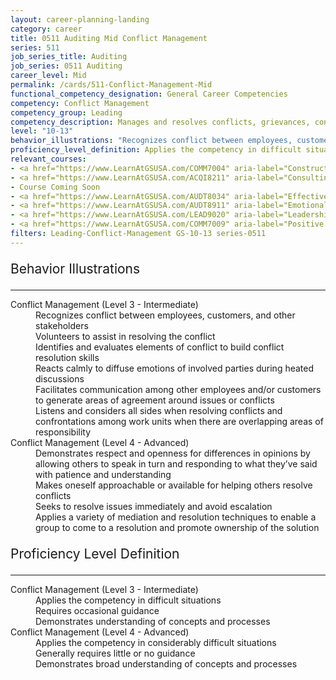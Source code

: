 ```yaml
---
layout: career-planning-landing
category: career
title: 0511 Auditing Mid Conflict Management
series: 511
job_series_title: Auditing
job_series: 0511 Auditing
career_level: Mid
permalink: /cards/511-Conflict-Management-Mid
functional_competency_designation: General Career Competencies
competency: Conflict Management
competency_group: Leading
competency_description: Manages and resolves conflicts, grievances, confrontations, or disagreements in a constructive manner to minimize negative (personal) impact
level: "10-13"
behavior_illustrations: "Recognizes conflict between employees, customers, and other stakeholders ? Volunteers to assist in resolving the conflict ? Identifies and evaluates elements of conflict to build conflict resolution skills ? Reacts calmly to diffuse emotions of involved parties during heated discussions ? Facilitates communication among other employees and/or customers to generate areas of agreement around issues or conflicts ? Listens and considers all sides when resolving conflicts and confrontations among work units when there are overlapping areas of responsibility ? Demonstrates respect and openness for differences in opinions by allowing others to speak in turn and responding to what they’ve said with patience and understanding ? Makes oneself approachable or available for helping others resolve conflicts ? Seeks to resolve issues immediately and avoid escalation ? Applies a variety of mediation and resolution techniques to enable a group to come to a resolution and promote ownership of the solution"
proficiency_level_definition: Applies the competency in difficult situations ? Requires occasional guidance ? Demonstrates understanding of concepts and processes ? Applies the competency in considerably difficult situations ? Generally requires little or no guidance ? Demonstrates broad understanding of concepts and processes
relevant_courses: 
- <a href="https://www.LearnAtGSUSA.com/COMM7004" aria-label="Constructive Conflict Resolution (COMM7004) - https://www.LearnAtGSUSA.com/COMM7004">Constructive Conflict Resolution (COMM7004)</a>, GSU
- <a href="https://www.LearnAtGSUSA.com/ACQI8211" aria-label="Consulting Skills for Acquisition Professionals (ACQI8211) - https://www.LearnAtGSUSA.com/ACQI8211">Consulting Skills for Acquisition Professionals (ACQI8211)</a>, GSU
- Course Coming Soon
- <a href="https://www.LearnAtGSUSA.com/AUDT8034" aria-label="Effective Audit Resolution, Follow-up and Implementation (AUDT8034) - https://www.LearnAtGSUSA.com/AUDT8034">Effective Audit Resolution, Follow-up and Implementation (AUDT8034)</a>, GSU
- <a href="https://www.LearnAtGSUSA.com/AUDT8911" aria-label="Emotionally Intelligent Auditor&#58; The Power of Influence and Situational Awareness (AUDT8911) - https://www.LearnAtGSUSA.com/AUDT8911">Emotionally Intelligent Auditor&#58; The Power of Influence and Situational Awareness (AUDT8911)</a>, GSU
- <a href="https://www.LearnAtGSUSA.com/LEAD9020" aria-label="Leadership, Motivation and Accountability for High Performance Organizations (LEAD9020) - https://www.LearnAtGSUSA.com/LEAD9020">Leadership, Motivation and Accountability for High Performance Organizations (LEAD9020)</a>, GSU
- <a href="https://www.LearnAtGSUSA.com/COMM7009" aria-label="Positive Approaches to Difficult People (COMM7009) - https://www.LearnAtGSUSA.com/COMM7009">Positive Approaches to Difficult People (COMM7009)</a>, GSU
filters: Leading-Conflict-Management GS-10-13 series-0511
---
```


<div class="desktop:grid-col-6 margin-y-3">
  <div class="border-top-2 bg-white padding-3 shadow-5 height-full members-hover border-1px button-border border-top-blue radius-lg">
    <p style="font-size:21px" class="text-bold label-color">Behavior Illustrations</p>
    <hr style="border-color: #4F9E99 !important;"/>
    <dl class="text-base card-content-color"><dt>Conflict Management (Level 3 - Intermediate)</dt><dd>Recognizes conflict between employees, customers, and other stakeholders </dd><dd> Volunteers to assist in resolving the conflict </dd><dd> Identifies and evaluates elements of conflict to build conflict resolution skills </dd><dd> Reacts calmly to diffuse emotions of involved parties during heated discussions </dd><dd> Facilitates communication among other employees and/or customers to generate areas of agreement around issues or conflicts </dd><dd> Listens and considers all sides when resolving conflicts and confrontations among work units when there are overlapping areas of responsibility</dd><dt>Conflict Management (Level 4 - Advanced)</dt><dd>Demonstrates respect and openness for differences in opinions by allowing others to speak in turn and responding to what they’ve said with patience and understanding </dd><dd> Makes oneself approachable or available for helping others resolve conflicts </dd><dd> Seeks to resolve issues immediately and avoid escalation </dd><dd> Applies a variety of mediation and resolution techniques to enable a group to come to a resolution and promote ownership of the solution</dd></dl>
  </div>
</div>
<div class="desktop:grid-col-6 margin-y-3">
  <div class="border-top-2 bg-white padding-3 shadow-5 height-full members-hover border-1px button-border border-top-blue radius-lg">
    <p style="font-size:21px" class="text-bold label-color">Proficiency Level Definition</p>
     <hr style="border-color: #4F9E99 !important;"/>
    <dl class="text-base card-content-color"><dt>Conflict Management (Level 3 - Intermediate)</dt><dd>Applies the competency in difficult situations </dd><dd> Requires occasional guidance </dd><dd> Demonstrates understanding of concepts and processes</dd><dt>Conflict Management (Level 4 - Advanced)</dt><dd>Applies the competency in considerably difficult situations </dd><dd> Generally requires little or no guidance </dd><dd> Demonstrates broad understanding of concepts and processes</dd></dl>
  </div>
</div>